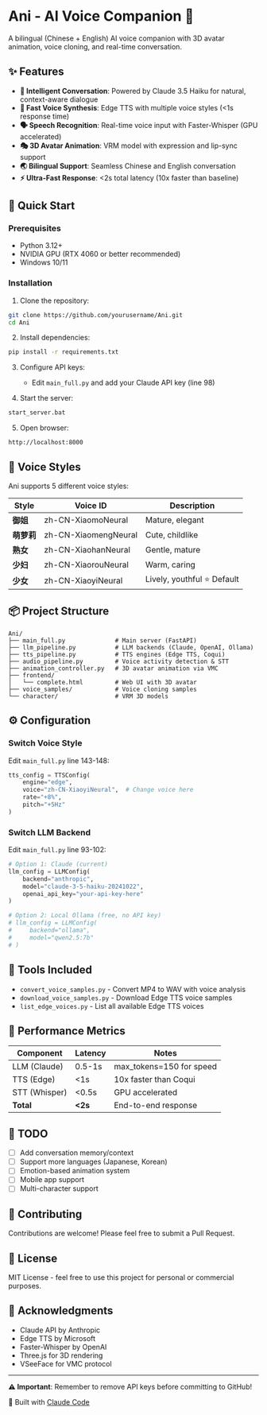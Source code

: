 # Ani - AI Voice Companion 🎤

A bilingual (Chinese + English) AI voice companion with 3D avatar animation, voice cloning, and real-time conversation.

## ✨ Features

- **🧠 Intelligent Conversation**: Powered by Claude 3.5 Haiku for natural, context-aware dialogue
- **🎤 Fast Voice Synthesis**: Edge TTS with multiple voice styles (<1s response time)
- **🗣️ Speech Recognition**: Real-time voice input with Faster-Whisper (GPU accelerated)
- **🎭 3D Avatar Animation**: VRM model with expression and lip-sync support
- **🌏 Bilingual Support**: Seamless Chinese and English conversation
- **⚡ Ultra-Fast Response**: <2s total latency (10x faster than baseline)

## 🚀 Quick Start

### Prerequisites

- Python 3.12+
- NVIDIA GPU (RTX 4060 or better recommended)
- Windows 10/11

### Installation

1. Clone the repository:
```bash
git clone https://github.com/yourusername/Ani.git
cd Ani
```

2. Install dependencies:
```bash
pip install -r requirements.txt
```

3. Configure API keys:
   - Edit `main_full.py` and add your Claude API key (line 98)

4. Start the server:
```bash
start_server.bat
```

5. Open browser:
```
http://localhost:8000
```

## 🎯 Voice Styles

Ani supports 5 different voice styles:

| Style | Voice ID | Description |
|-------|----------|-------------|
| **御姐** | zh-CN-XiaomoNeural | Mature, elegant |
| **萌萝莉** | zh-CN-XiaomengNeural | Cute, childlike |
| **熟女** | zh-CN-XiaohanNeural | Gentle, mature |
| **少妇** | zh-CN-XiaorouNeural | Warm, caring |
| **少女** | zh-CN-XiaoyiNeural | Lively, youthful ⭐ Default |

## 📦 Project Structure

```
Ani/
├── main_full.py              # Main server (FastAPI)
├── llm_pipeline.py           # LLM backends (Claude, OpenAI, Ollama)
├── tts_pipeline.py           # TTS engines (Edge TTS, Coqui)
├── audio_pipeline.py         # Voice activity detection & STT
├── animation_controller.py   # 3D avatar animation via VMC
├── frontend/
│   └── complete.html         # Web UI with 3D avatar
├── voice_samples/            # Voice cloning samples
└── character/                # VRM 3D models
```

## ⚙️ Configuration

### Switch Voice Style

Edit `main_full.py` line 143-148:

```python
tts_config = TTSConfig(
    engine="edge",
    voice="zh-CN-XiaoyiNeural",  # Change voice here
    rate="+8%",
    pitch="+5Hz"
)
```

### Switch LLM Backend

Edit `main_full.py` line 93-102:

```python
# Option 1: Claude (current)
llm_config = LLMConfig(
    backend="anthropic",
    model="claude-3-5-haiku-20241022",
    openai_api_key="your-api-key-here"
)

# Option 2: Local Ollama (free, no API key)
# llm_config = LLMConfig(
#     backend="ollama",
#     model="qwen2.5:7b"
# )
```

## 🎨 Tools Included

- `convert_voice_samples.py` - Convert MP4 to WAV with voice analysis
- `download_voice_samples.py` - Download Edge TTS voice samples
- `list_edge_voices.py` - List all available Edge TTS voices

## 🔧 Performance Metrics

| Component | Latency | Notes |
|-----------|---------|-------|
| LLM (Claude) | 0.5-1s | max_tokens=150 for speed |
| TTS (Edge) | <1s | 10x faster than Coqui |
| STT (Whisper) | <0.5s | GPU accelerated |
| **Total** | **<2s** | End-to-end response |

## 📝 TODO

- [ ] Add conversation memory/context
- [ ] Support more languages (Japanese, Korean)
- [ ] Emotion-based animation system
- [ ] Mobile app support
- [ ] Multi-character support

## 🤝 Contributing

Contributions are welcome! Please feel free to submit a Pull Request.

## 📄 License

MIT License - feel free to use this project for personal or commercial purposes.

## 🙏 Acknowledgments

- Claude API by Anthropic
- Edge TTS by Microsoft
- Faster-Whisper by OpenAI
- Three.js for 3D rendering
- VSeeFace for VMC protocol

---

**⚠️ Important**: Remember to remove API keys before committing to GitHub!

🤖 Built with [Claude Code](https://claude.com/claude-code)
